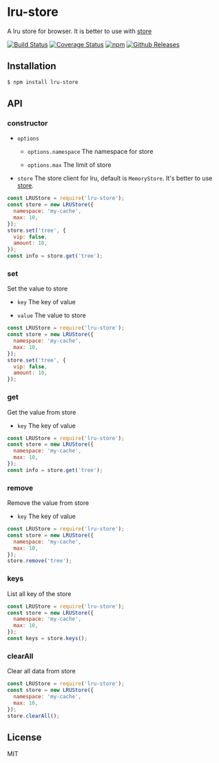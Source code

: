 # lru-store

A lru store for browser. It is better to use with [store](https://github.com/marcuswestin/store.js)

[![Build Status](https://travis-ci.org/vicanso/lru-store.svg?branch=master)](https://travis-ci.org/vicanso/lru-store)
[![Coverage Status](https://img.shields.io/coveralls/vicanso/lru-store/master.svg?style=flat)](https://coveralls.io/r/vicanso/lru-store?branch=master)
[![npm](http://img.shields.io/npm/v/lru-store.svg?style=flat-square)](https://www.npmjs.org/package/lru-store)
[![Github Releases](https://img.shields.io/npm/dm/lru-store.svg?style=flat-square)](https://github.com/vicanso/lru-store)

## Installation

```bash
$ npm install lru-store
```

## API

### constructor

- `options`

  - `options.namespace` The namespace for store

  - `options.max` The limit of store

- `store` The store client for lru, default is `MemoryStore`. It's better to use [store](https://github.com/marcuswestin/store.js).

```js
const LRUStore = require('lru-store');
const store = new LRUStore({
  namespace: 'my-cache',
  max: 10,
});
store.set('tree', {
  vip: false,
  amount: 10,
});
const info = store.get('tree');
```

### set

Set the value to store

- `key` The key of value

- `value` The value to store

```js
const LRUStore = require('lru-store');
const store = new LRUStore({
  namespace: 'my-cache',
  max: 10,
});
store.set('tree', {
  vip: false,
  amount: 10,
});
```


### get

Get the value from store

- `key` The key of value

```js
const LRUStore = require('lru-store');
const store = new LRUStore({
  namespace: 'my-cache',
  max: 10,
});
const info = store.get('tree');
```

### remove

Remove the value from store

- `key` The key of value

```js
const LRUStore = require('lru-store');
const store = new LRUStore({
  namespace: 'my-cache',
  max: 10,
});
store.remove('tree');
```

### keys

List all key of the store

```js
const LRUStore = require('lru-store');
const store = new LRUStore({
  namespace: 'my-cache',
  max: 10,
});
const keys = store.keys();
```

### clearAll

Clear all data from store

```js
const LRUStore = require('lru-store');
const store = new LRUStore({
  namespace: 'my-cache',
  max: 10,
});
store.clearAll();
```

## License

MIT
